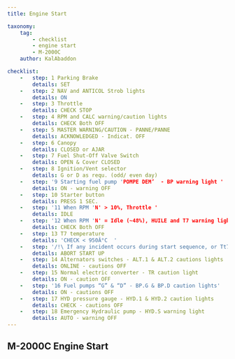 ```yaml
---
title: Engine Start

taxonomy:
    tag:
        - checklist
        - engine start
        - M-2000C
    author: KalAbaddon

checklist:
    -   step: 1 Parking Brake
        details: SET 
    -   step: 2 NAV and ANTICOL Strob lights 
        details: ON  
    -   step: 3 Throttle 
        details: CHECK STOP  
    -   step: 4 RPM and CALC warning/caution lights 
        details: CHECK Both OFF  
    -   step: 5 MASTER WARNING/CAUTION - PANNE/PANNE 
        details: ACKNOWLEDGED - Indicat. OFF  
    -   step: 6 Canopy 
        details: CLOSED or AJAR  
    -   step: 7 Fuel Shut-Off Valve Switch 
        details: OPEN & Cover CLOSED  
    -   step: 8 Ignition/Vent selector 
        details: G or D as requ. (odd/ even day)  
    -   step: '9 Starting fuel pump 'POMPE DEM’  - BP warning light '
        details: ON - warning OFF  
    -   step: 10 Starter button 
        details: PRESS 1 SEC.  
    -   step: '11 When RPM 'N' > 10%, Throttle '
        details: IDLE  
    -   step: '12 When RPM 'N' = Idle (~48%), HUILE and T7 warning lights '
        details: CHECK Both OFF  
    -   step: 13 T7 temperature 
        details: 'CHECK < 950Â°C  '  
    -   step: '/!\ If any incident occurs during start sequence, or Tt7 peaks > 950°C'
        details: ABORT START UP  
    -   step: 14 Alternators switches - ALT.1 & ALT.2 cautions lights 
        details: ONLINE - cautions OFF  
    -   step: 15 Normal electric converter - TR caution light 
        details: ON - caution OFF  
    -   step: '16 Fuel pumps “G” & “D” - BP.G & BP.D caution lights'
        details: ON - cautions OFF  
    -   step: 17 HYD pressure gauge - HYD.1 & HYD.2 caution lights 
        details: CHECK - cautions OFF  
    -   step: 18 Emergency Hydraulic pump - HYD.S warning light 
        details: AUTO - warning OFF
---
```


## M-2000C Engine Start
